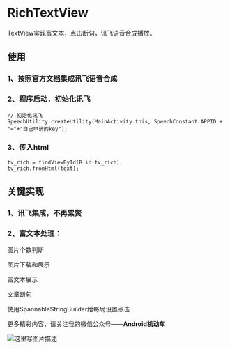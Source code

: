 # RichTextView

TextView实现富文本，点击断句，讯飞语音合成播放。

## 使用

### 1、按照官方文档集成讯飞语音合成

### 2、程序启动，初始化讯飞

```
// 初始化讯飞
SpeechUtility.createUtility(MainActivity.this, SpeechConstant.APPID + "="+"自己申请的key");
```

### 3、传入html

```
tv_rich = findViewById(R.id.tv_rich);
tv_rich.fromHtml(text);
```

## 关键实现

### 1、讯飞集成，不再累赘

### 2、富文本处理：

  图片个数判断
  
  图片下载和展示
  
  富文本展示
  
  文章断句
  
  使用SpannableStringBuilder给每局设置点击
  
更多精彩内容，请关注我的微信公众号——**Android机动车**

![这里写图片描述](http://img.blog.csdn.net/20180110155733884)	
